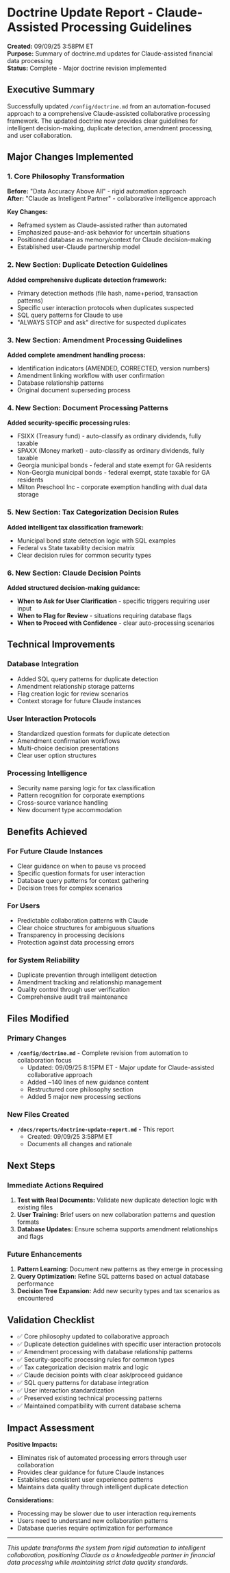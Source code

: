 # Doctrine Update Report - Claude-Assisted Processing Guidelines

**Created:** 09/09/25 3:58PM ET  
**Purpose:** Summary of doctrine.md updates for Claude-assisted financial data processing  
**Status:** Complete - Major doctrine revision implemented

## Executive Summary

Successfully updated `/config/doctrine.md` from an automation-focused approach to a comprehensive Claude-assisted collaborative processing framework. The updated doctrine now provides clear guidelines for intelligent decision-making, duplicate detection, amendment processing, and user collaboration.

## Major Changes Implemented

### 1. Core Philosophy Transformation
**Before:** "Data Accuracy Above All" - rigid automation approach  
**After:** "Claude as Intelligent Partner" - collaborative intelligence approach

**Key Changes:**
- Reframed system as Claude-assisted rather than automated
- Emphasized pause-and-ask behavior for uncertain situations  
- Positioned database as memory/context for Claude decision-making
- Established user-Claude partnership model

### 2. New Section: Duplicate Detection Guidelines
**Added comprehensive duplicate detection framework:**
- Primary detection methods (file hash, name+period, transaction patterns)
- Specific user interaction protocols when duplicates suspected
- SQL query patterns for Claude to use
- "ALWAYS STOP and ask" directive for suspected duplicates

### 3. New Section: Amendment Processing Guidelines  
**Added complete amendment handling process:**
- Identification indicators (AMENDED, CORRECTED, version numbers)
- Amendment linking workflow with user confirmation
- Database relationship patterns
- Original document superseding process

### 4. New Section: Document Processing Patterns
**Added security-specific processing rules:**
- FSIXX (Treasury fund) - auto-classify as ordinary dividends, fully taxable
- SPAXX (Money market) - auto-classify as ordinary dividends, fully taxable  
- Georgia municipal bonds - federal and state exempt for GA residents
- Non-Georgia municipal bonds - federal exempt, state taxable for GA residents
- Milton Preschool Inc - corporate exemption handling with dual data storage

### 5. New Section: Tax Categorization Decision Rules
**Added intelligent tax classification framework:**
- Municipal bond state detection logic with SQL examples
- Federal vs State taxability decision matrix
- Clear decision rules for common security types

### 6. New Section: Claude Decision Points
**Added structured decision-making guidance:**
- **When to Ask for User Clarification** - specific triggers requiring user input
- **When to Flag for Review** - situations requiring database flags  
- **When to Proceed with Confidence** - clear auto-processing scenarios

## Technical Improvements

### Database Integration
- Added SQL query patterns for duplicate detection
- Amendment relationship storage patterns  
- Flag creation logic for review scenarios
- Context storage for future Claude instances

### User Interaction Protocols
- Standardized question formats for duplicate detection
- Amendment confirmation workflows
- Multi-choice decision presentations
- Clear user option structures

### Processing Intelligence
- Security name parsing logic for tax classification
- Pattern recognition for corporate exemptions
- Cross-source variance handling
- New document type accommodation

## Benefits Achieved

### For Future Claude Instances
- Clear guidance on when to pause vs proceed
- Specific question formats for user interaction
- Database query patterns for context gathering
- Decision trees for complex scenarios

### For Users
- Predictable collaboration patterns with Claude
- Clear choice structures for ambiguous situations
- Transparency in processing decisions
- Protection against data processing errors

### for System Reliability
- Duplicate prevention through intelligent detection
- Amendment tracking and relationship management
- Quality control through user verification
- Comprehensive audit trail maintenance

## Files Modified

### Primary Changes
- **`/config/doctrine.md`** - Complete revision from automation to collaboration focus
  - Updated: 09/09/25 8:15PM ET - Major update for Claude-assisted collaborative approach
  - Added ~140 lines of new guidance content
  - Restructured core philosophy section
  - Added 5 major new processing sections

### New Files Created  
- **`/docs/reports/doctrine-update-report.md`** - This report
  - Created: 09/09/25 3:58PM ET
  - Documents all changes and rationale

## Next Steps

### Immediate Actions Required
1. **Test with Real Documents:** Validate new duplicate detection logic with existing files
2. **User Training:** Brief users on new collaboration patterns and question formats
3. **Database Updates:** Ensure schema supports amendment relationships and flags

### Future Enhancements
1. **Pattern Learning:** Document new patterns as they emerge in processing
2. **Query Optimization:** Refine SQL patterns based on actual database performance
3. **Decision Tree Expansion:** Add new security types and tax scenarios as encountered

## Validation Checklist

- ✅ Core philosophy updated to collaborative approach
- ✅ Duplicate detection guidelines with specific user interaction protocols
- ✅ Amendment processing with database relationship patterns
- ✅ Security-specific processing rules for common types
- ✅ Tax categorization decision matrix and logic
- ✅ Claude decision points with clear ask/proceed guidance
- ✅ SQL query patterns for database integration
- ✅ User interaction standardization
- ✅ Preserved existing technical processing patterns
- ✅ Maintained compatibility with current database schema

## Impact Assessment

**Positive Impacts:**
- Eliminates risk of automated processing errors through user collaboration
- Provides clear guidance for future Claude instances
- Establishes consistent user experience patterns
- Maintains data quality through intelligent duplicate detection

**Considerations:**
- Processing may be slower due to user interaction requirements
- Users need to understand new collaboration patterns
- Database queries require optimization for performance

---

*This update transforms the system from rigid automation to intelligent collaboration, positioning Claude as a knowledgeable partner in financial data processing while maintaining strict data quality standards.*